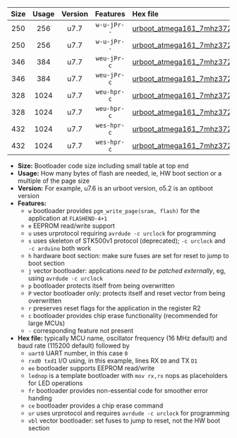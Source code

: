 |Size|Usage|Version|Features|Hex file|
|:-:|:-:|:-:|:-:|:--|
|250|256|u7.7|`w-u-jPr--`|[urboot_atmega161_7mhz3728_2400bps_uart0_rxd0_txd1_lednop_fr_ur_vbl.hex](https://raw.githubusercontent.com/stefanrueger/urboot.hex/main/mcus/atmega161/fcpu_7mhz3728/2400_bps/urboot_atmega161_7mhz3728_2400bps_uart0_rxd0_txd1_lednop_fr_ur_vbl.hex)|
|250|256|u7.7|`w-u-jPr--`|[urboot_atmega161_7mhz3728_2400bps_uart1_rxb2_txb3_lednop_fr_ur_vbl.hex](https://raw.githubusercontent.com/stefanrueger/urboot.hex/main/mcus/atmega161/fcpu_7mhz3728/2400_bps/urboot_atmega161_7mhz3728_2400bps_uart1_rxb2_txb3_lednop_fr_ur_vbl.hex)|
|346|384|u7.7|`weu-jPr-c`|[urboot_atmega161_7mhz3728_2400bps_uart0_rxd0_txd1_ee_lednop_fr_ce_ur_vbl.hex](https://raw.githubusercontent.com/stefanrueger/urboot.hex/main/mcus/atmega161/fcpu_7mhz3728/2400_bps/urboot_atmega161_7mhz3728_2400bps_uart0_rxd0_txd1_ee_lednop_fr_ce_ur_vbl.hex)|
|346|384|u7.7|`weu-jPr-c`|[urboot_atmega161_7mhz3728_2400bps_uart1_rxb2_txb3_ee_lednop_fr_ce_ur_vbl.hex](https://raw.githubusercontent.com/stefanrueger/urboot.hex/main/mcus/atmega161/fcpu_7mhz3728/2400_bps/urboot_atmega161_7mhz3728_2400bps_uart1_rxb2_txb3_ee_lednop_fr_ce_ur_vbl.hex)|
|328|1024|u7.7|`weu-hpr-c`|[urboot_atmega161_7mhz3728_2400bps_uart0_rxd0_txd1_ee_lednop_fr_ce_ur.hex](https://raw.githubusercontent.com/stefanrueger/urboot.hex/main/mcus/atmega161/fcpu_7mhz3728/2400_bps/urboot_atmega161_7mhz3728_2400bps_uart0_rxd0_txd1_ee_lednop_fr_ce_ur.hex)|
|328|1024|u7.7|`weu-hpr-c`|[urboot_atmega161_7mhz3728_2400bps_uart1_rxb2_txb3_ee_lednop_fr_ce_ur.hex](https://raw.githubusercontent.com/stefanrueger/urboot.hex/main/mcus/atmega161/fcpu_7mhz3728/2400_bps/urboot_atmega161_7mhz3728_2400bps_uart1_rxb2_txb3_ee_lednop_fr_ce_ur.hex)|
|432|1024|u7.7|`wes-hpr-c`|[urboot_atmega161_7mhz3728_2400bps_uart0_rxd0_txd1_ee_lednop_fr_ce.hex](https://raw.githubusercontent.com/stefanrueger/urboot.hex/main/mcus/atmega161/fcpu_7mhz3728/2400_bps/urboot_atmega161_7mhz3728_2400bps_uart0_rxd0_txd1_ee_lednop_fr_ce.hex)|
|432|1024|u7.7|`wes-hpr-c`|[urboot_atmega161_7mhz3728_2400bps_uart1_rxb2_txb3_ee_lednop_fr_ce.hex](https://raw.githubusercontent.com/stefanrueger/urboot.hex/main/mcus/atmega161/fcpu_7mhz3728/2400_bps/urboot_atmega161_7mhz3728_2400bps_uart1_rxb2_txb3_ee_lednop_fr_ce.hex)|

- **Size:** Bootloader code size including small table at top end
- **Usage:** How many bytes of flash are needed, ie, HW boot section or a multiple of the page size
- **Version:** For example, u7.6 is an urboot version, o5.2 is an optiboot version
- **Features:**
  + `w` bootloader provides `pgm_write_page(sram, flash)` for the application at `FLASHEND-4+1`
  + `e` EEPROM read/write support
  + `u` uses urprotocol requiring `avrdude -c urclock` for programming
  + `s` uses skeleton of STK500v1 protocol (deprecated); `-c urclock` and `-c arduino` both work
  + `h` hardware boot section: make sure fuses are set for reset to jump to boot section
  + `j` vector bootloader: applications *need to be patched externally*, eg, using `avrdude -c urclock`
  + `p` bootloader protects itself from being overwritten
  + `P` vector bootloader only: protects itself and reset vector from being overwritten
  + `r` preserves reset flags for the application in the register R2
  + `c` bootloader provides chip erase functionality (recommended for large MCUs)
  + `-` corresponding feature not present
- **Hex file:** typically MCU name, oscillator frequency (16 MHz default) and baud rate (115200 default) followed by
  + `uart0` UART number, in this case `0`
  + `rxd0 txd1` I/O using, in this example, lines RX `D0` and TX `D1`
  + `ee` bootloader supports EEPROM read/write
  + `lednop` is a template bootloader with `mov rx,rx` nops as placeholders for LED operations
  + `fr` bootloader provides non-essential code for smoother error handing
  + `ce` bootloader provides a chip erase command
  + `ur` uses urprotocol and requires `avrdude -c urclock` for programming
  + `vbl` vector bootloader: set fuses to jump to reset, not the HW boot section
